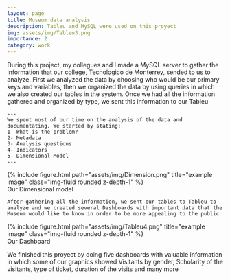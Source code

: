 ```yaml
---
layout: page
title: Museum data analysis
description: Tableu and MySQL were used on this proyect
img: assets/img/Tableu3.png
importance: 2
category: work
---
```


During this project, my collegues and I made a MySQL server to gather the information that our college, Tecnologico de Monterrey, sended to us to analyze. First we analyzed the data by choosing who would be our primary keys and variables, then we organized the data by using queries in which we also created our tables in the system. Once we had all the information gathered and organized by type, we sent this information to our Tableu 

    ---
    We spent most of our time on the analysis of the data and documentating. We started by stating:
    1- What is the problem?
    2- Metadata
    3- Analysis questions
    4- Indicators
    5- Dimensional Model 
    ---

<div class="row">
    <div class="col-sm mt-3 mt-md-0">
        {% include figure.html path="assets/img/Dimension.png" title="example image" class="img-fluid rounded z-depth-1" %}
</div>
    
<div class="caption">
    Our Dimensional model
</div>
    
    After gathering all the information, we sent our tables to Tableu to analyze and we created several Dashboards with important data that the Museum would like to know in order to be more appealing to the public
    
 <div class="row">
    <div class="col-sm mt-3 mt-md-0">
        {% include figure.html path="assets/img/Tableu4.png" title="example image" class="img-fluid rounded z-depth-1" %}
    </div>
</div>
<div class="caption">
    Our Dashboard
</div>

We finished this proyect by doing five dashboards with valuable information in which some of our graphics showed Visitants by gender, Scholarity of the visitants, type of ticket, duration of the visits and many more
  
